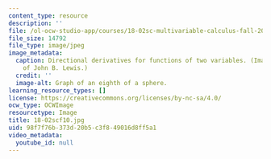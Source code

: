 ```yaml
---
content_type: resource
description: ''
file: /ol-ocw-studio-app/courses/18-02sc-multivariable-calculus-fall-2010/98f7f76b373d20b5c3f849016d8ff5a1_18-02scf10.jpg
file_size: 14792
file_type: image/jpeg
image_metadata:
  caption: Directional derivatives for functions of two variables. (Image courtesy
    of John B. Lewis.)
  credit: ''
  image-alt: Graph of an eighth of a sphere.
learning_resource_types: []
license: https://creativecommons.org/licenses/by-nc-sa/4.0/
ocw_type: OCWImage
resourcetype: Image
title: 18-02scf10.jpg
uid: 98f7f76b-373d-20b5-c3f8-49016d8ff5a1
video_metadata:
  youtube_id: null
---
```

